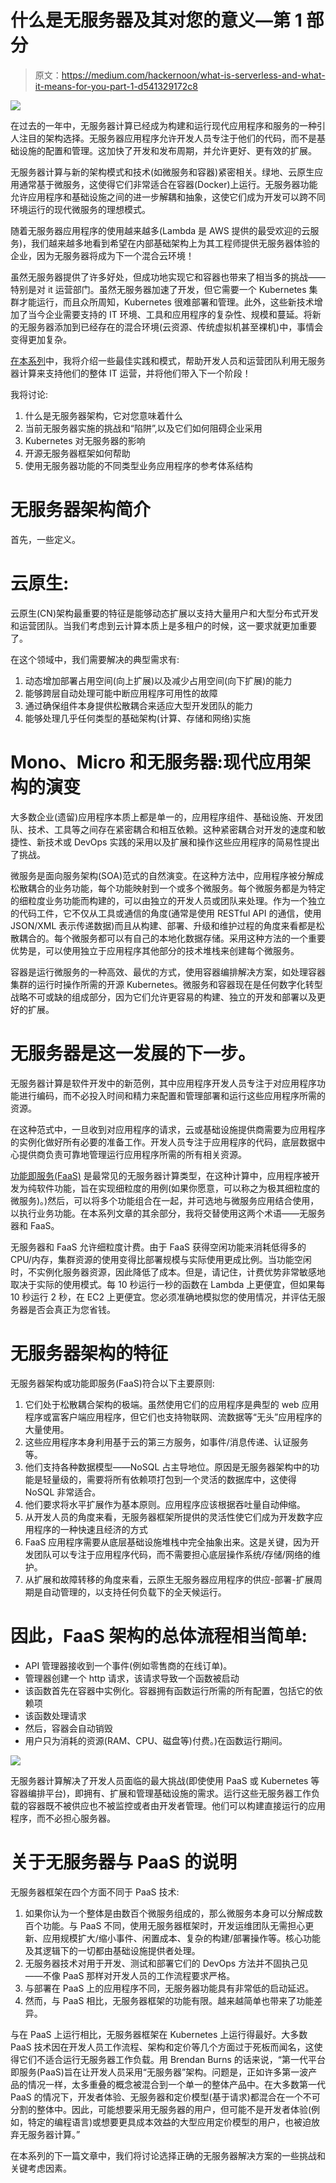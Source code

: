 # 什么是无服务器及其对您的意义—第 1 部分

> 原文：<https://medium.com/hackernoon/what-is-serverless-and-what-it-means-for-you-part-1-d541329172c8>

![](img/5db33bd8b28830a0ecc8fbd3a3cef2fd.png)

在过去的一年中，无服务器计算已经成为构建和运行现代应用程序和服务的一种引人注目的架构选择。无服务器应用程序允许开发人员专注于他们的代码，而不是基础设施的配置和管理。这加快了开发和发布周期，并允许更好、更有效的扩展。

无服务器计算与新的架构模式和技术(如微服务和容器)紧密相关。绿地、云原生应用通常基于微服务，这使得它们非常适合在容器(Docker)上运行。无服务器功能允许应用程序和基础设施之间的进一步解耦和抽象，这使它们成为开发可以跨不同环境运行的现代微服务的理想模式。

随着无服务器应用程序的使用越来越多(Lambda 是 AWS 提供的最受欢迎的云服务)，我们越来越多地看到希望在内部基础架构上为其工程师提供无服务器体验的企业，因为无服务器将成为下一个混合云环境！

虽然无服务器提供了许多好处，但成功地实现它和容器也带来了相当多的挑战——特别是对 it 运营部门。虽然无服务器加速了开发，但它需要一个 Kubernetes 集群才能运行，而且众所周知，Kubernetes 很难部署和管理。此外，这些新技术增加了当今企业需要支持的 IT 环境、工具和应用程序的复杂性、规模和蔓延。将新的无服务器添加到已经存在的混合环境(云资源、传统虚拟机甚至裸机)中，事情会变得更加复杂。

[在本系列](https://platform9.com/blog/what-is-serverless-and-what-it-means-for-you-part-1/)中，我将介绍一些最佳实践和模式，帮助开发人员和运营团队利用无服务器计算来支持他们的整体 IT 运营，并将他们带入下一个阶段！

我将讨论:

1.  什么是无服务器架构，它对您意味着什么
2.  当前无服务器实施的挑战和“陷阱”,以及它们如何阻碍企业采用
3.  Kubernetes 对无服务器的影响
4.  开源无服务器框架如何帮助
5.  使用无服务器功能的不同类型业务应用程序的参考体系结构

# 无服务器架构简介

首先，一些定义。

# 云原生:

云原生(CN)架构最重要的特征是能够动态扩展以支持大量用户和大型分布式开发和运营团队。当我们考虑到云计算本质上是多租户的时候，这一要求就更加重要了。

在这个领域中，我们需要解决的典型需求有:

1.  动态增加部署占用空间(向上扩展)以及减少占用空间(向下扩展)的能力
2.  能够跨层自动处理可能中断应用程序可用性的故障
3.  通过确保组件本身提供松散耦合来适应大型开发团队的能力
4.  能够处理几乎任何类型的基础架构(计算、存储和网络)实施

# Mono、Micro 和无服务器:现代应用架构的演变

大多数企业(遗留)应用程序本质上都是单一的，应用程序组件、基础设施、开发团队、技术、工具等之间存在紧密耦合和相互依赖。这种紧密耦合对开发的速度和敏捷性、新技术或 DevOps 实践的采用以及扩展和操作这些应用程序的简易性提出了挑战。

微服务是面向服务架构(SOA)范式的自然演变。在这种方法中，应用程序被分解成松散耦合的业务功能，每个功能映射到一个或多个微服务。每个微服务都是为特定的细粒度业务功能而构建的，可以由独立的开发人员或团队来处理。作为一个独立的代码工件，它不仅从工具或通信的角度(通常是使用 RESTful API 的通信，使用 JSON/XML 表示传递数据)而且从构建、部署、升级和维护过程的角度来看都是松散耦合的。每个微服务都可以有自己的本地化数据存储。采用这种方法的一个重要优势是，可以使用独立于应用程序其他部分的技术堆栈来创建每个微服务。

容器是运行微服务的一种高效、最优的方式，使用容器编排解决方案，如处理容器集群的运行时操作所需的开源 Kubernetes。微服务和容器现在是任何数字化转型战略不可或缺的组成部分，因为它们允许更容易的构建、独立的开发和部署以及更好的扩展。

# 无服务器是这一发展的下一步。

无服务器计算是软件开发中的新范例，其中应用程序开发人员专注于对应用程序功能进行编码，而不必投入时间和精力来配置和管理部署和运行这些应用程序所需的资源。

在这种范式中，一旦收到对应用程序的请求，云或基础设施提供商需要为应用程序的实例化做好所有必要的准备工作。开发人员专注于应用程序的代码，底层数据中心提供商负责可靠地管理运行应用程序所需的所有相关资源。

[功能即服务(FaaS)](https://fission.io/) 是最常见的无服务器计算类型，在这种计算中，应用程序被开发为纯软件功能，旨在实现细粒度的用例(如果你愿意，可以称之为极其细粒度的微服务)。)然后，可以将多个功能组合在一起，并可选地与微服务应用结合使用，以执行业务功能。在本系列文章的其余部分，我将交替使用这两个术语——无服务器和 FaaS。

无服务器和 FaaS 允许细粒度计费。由于 FaaS 获得空闲功能来消耗低得多的 CPU/内存，集群资源的使用变得比部署规模与实际使用更成比例。当功能空闲时，不实例化服务器资源，因此降低了成本。但是，请记住，计费优势非常敏感地取决于实际的使用模式。每 10 秒运行一秒的函数在 Lambda 上更便宜，但如果每 10 秒运行 2 秒，在 EC2 上更便宜。您必须准确地模拟您的使用情况，并评估无服务器是否会真正为您省钱。

# 无服务器架构的特征

无服务器架构或功能即服务(FaaS)符合以下主要原则:

1.  它们处于松散耦合架构的极端。虽然使用它们的应用程序是典型的 web 应用程序或富客户端应用程序，但它们也支持物联网、流数据等“无头”应用程序的大量使用。
2.  这些应用程序本身利用基于云的第三方服务，如事件/消息传递、认证服务等。
3.  他们支持各种数据模型——NoSQL 占主导地位。原因是无服务器架构中的功能是轻量级的，需要将所有依赖项打包到一个灵活的数据库中，这使得 NoSQL 非常适合。
4.  他们要求将水平扩展作为基本原则。应用程序应该根据吞吐量自动伸缩。
5.  从开发人员的角度来看，无服务器框架所提供的灵活性使它们成为开发数字应用程序的一种快速且经济的方式
6.  FaaS 应用程序需要从底层基础设施堆栈中完全抽象出来。这是关键，因为开发团队可以专注于应用程序代码，而不需要担心底层操作系统/存储/网络的维护。
7.  从扩展和故障转移的角度来看，云原生无服务器应用程序的供应-部署-扩展周期是自动管理的，以支持任何负载下的全天候运行。

# 因此，FaaS 架构的总体流程相当简单:

*   API 管理器接收到一个事件(例如零售商的在线订单)。
*   管理器创建一个 http 请求，该请求导致一个函数被启动
*   该函数首先在容器中实例化。容器拥有函数运行所需的所有配置，包括它的依赖项
*   该函数处理请求
*   然后，容器会自动销毁
*   用户只为消耗的资源(RAM、CPU、磁盘等)付费。)在函数运行期间。

![](img/94c1cad2ebfe0fe529b7d39cc56ae3c3.png)

无服务器计算解决了开发人员面临的最大挑战(即使使用 PaaS 或 Kubernetes 等容器编排平台)，即拥有、扩展和管理基础设施的需求。运行这些无服务器工作负载的容器既不被供应也不被监控或者由开发者管理。他们可以构建直接运行的应用程序，而不必担心服务器。

# 关于无服务器与 PaaS 的说明

无服务器框架在四个方面不同于 PaaS 技术:

1.  如果你认为一个整体是由数百个微服务组成的，那么微服务本身可以分解成数百个功能。与 PaaS 不同，使用无服务器框架时，开发运维团队无需担心更新、应用规模扩大/缩小事件、闲置成本、复杂的构建/部署操作等。核心功能及其逻辑下的一切都由基础设施提供者处理。
2.  无服务器技术对用于开发、测试和部署它们的 DevOps 方法并不固执己见——不像 PaaS 那样对开发人员的工作流程要求严格。
3.  与部署在 PaaS 上的应用程序不同，无服务器功能具有非常低的启动延迟。
4.  然而，与 PaaS 相比，无服务器框架的功能有限。越来越简单也带来了功能差异。

与在 PaaS 上运行相比，无服务器框架在 Kubernetes 上运行得最好。大多数 PaaS 技术因在开发人员工作流程、架构和定价等几个方面过于死板而闻名，这使得它们不适合运行无服务器工作负载。用 Brendan Burns 的话来说，“第一代平台即服务(PaaS)旨在让开发人员采用“无服务器”架构。问题是，正如许多第一波产品的情况一样，太多重叠的概念被混合到一个单一的整体产品中。在大多数第一代 PaaS 的情况下，开发者体验、无服务器和定价模型(基于请求)都混合在一个不可分割的整体中。因此，可能想要采用无服务器的用户，但可能不是开发者体验(例如，特定的编程语言)或想要更具成本效益的大型应用定价模型的用户，也被迫放弃无服务器计算。”

在本系列的下一篇文章中，我们将讨论选择正确的无服务器解决方案的一些挑战和关键考虑因素。